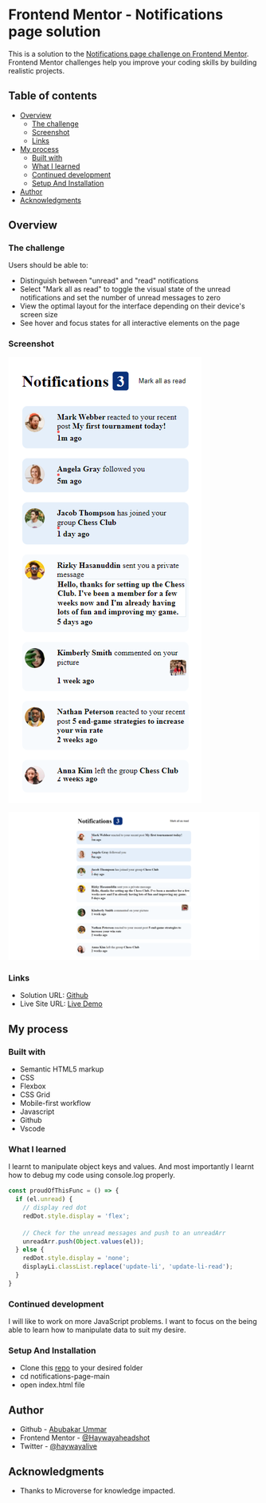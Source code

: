 # Frontend Mentor - Notifications page solution

This is a solution to the [Notifications page challenge on Frontend Mentor](https://www.frontendmentor.io/challenges/notifications-page-DqK5QAmKbC). Frontend Mentor challenges help you improve your coding skills by building realistic projects. 

## Table of contents

- [Overview](#overview)
  - [The challenge](#the-challenge)
  - [Screenshot](#screenshot)
  - [Links](#links)
- [My process](#my-process)
  - [Built with](#built-with)
  - [What I learned](#what-i-learned)
  - [Continued development](#continued-development)
  - [Setup And Installation](#set-up)
- [Author](#author)
- [Acknowledgments](#acknowledgments)

## Overview

### The challenge

Users should be able to:

- Distinguish between "unread" and "read" notifications
- Select "Mark all as read" to toggle the visual state of the unread notifications and set the number of unread messages to zero
- View the optimal layout for the interface depending on their device's screen size
- See hover and focus states for all interactive elements on the page

### Screenshot

![Mobile](./assets/images/Screenshots/Notifications-page-mobile.png)

![Desktop](./assets/images/Screenshots/Notifications-page-desktop.png)

### Links

- Solution URL: [Github](https://github.com/Haywayaheadshot/notifications-page-main)
- Live Site URL: [Live Demo](https://haywayaheadshot.github.io/notifications-page-main/)

## My process

### Built with

- Semantic HTML5 markup
- CSS
- Flexbox
- CSS Grid
- Mobile-first workflow
- Javascript
- Github
- Vscode

### What I learned

I learnt to manipulate object keys and values. And most importantly I learnt how to debug my code using console.log properly.

```js
const proudOfThisFunc = () => {
  if (el.unread) {
    // display red dot
    redDot.style.display = 'flex';

    // Check for the unread messages and push to an unreadArr
    unreadArr.push(Object.values(el));
  } else {
    redDot.style.display = 'none';
    displayLi.classList.replace('update-li', 'update-li-read');
  }
}
```

### Continued development

I will like to work on more JavaScript problems. I want to focus on the being able to learn how to manipulate data to suit my desire.

### Setup And Installation
- Clone this [repo](https://github.com/Haywayaheadshot/notifications-page-main.git) to your desired folder
- cd notifications-page-main
- open index.html file

## Author

- Github - [Abubakar Ummar](https://github.com/Haywayaheadshot)
- Frontend Mentor - [@Haywayaheadshot](https://www.frontendmentor.io/profile/Haywayaheadshot)
- Twitter - [@haywayalive](https://twitter.com/haywayalive)

## Acknowledgments

- Thanks to Microverse for knowledge impacted.

